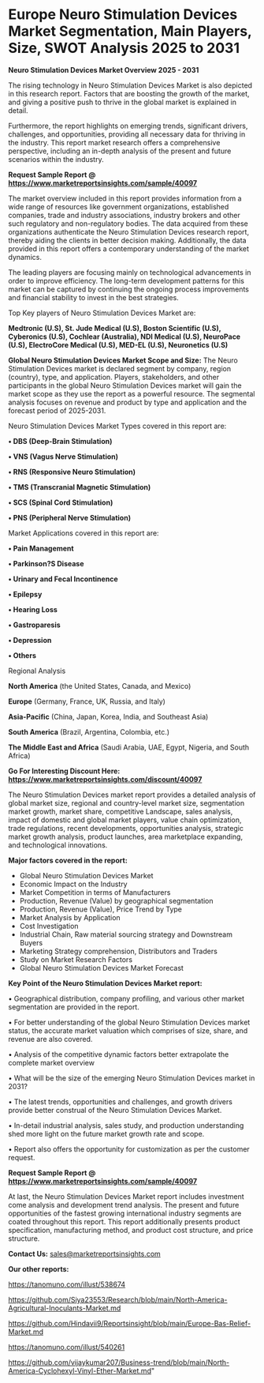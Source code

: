 # Europe Neuro Stimulation Devices Market Segmentation, Main Players, Size, SWOT Analysis 2025 to 2031

<Strong> Neuro Stimulation Devices Market Overview 2025 - 2031</strong>

The rising technology in Neuro Stimulation Devices Market is also depicted in this research report. Factors that are boosting the growth of the market, and giving a positive push to thrive in the global market is explained in detail.

Furthermore, the report highlights on emerging trends, significant drivers, challenges, and opportunities, providing all necessary data for thriving in the industry. This report market research offers a comprehensive perspective, including an in-depth analysis of the present and future scenarios within the industry.

<strong>Request Sample Report @ <a href=https://www.marketreportsinsights.com/sample/40097>https://www.marketreportsinsights.com/sample/40097</a></strong>

The market overview included in this report provides information from a wide range of resources like government organizations, established companies, trade and industry associations, industry brokers and other such regulatory and non-regulatory bodies. The data acquired from these organizations authenticate the Neuro Stimulation Devices research report, thereby aiding the clients in better decision making. Additionally, the data provided in this report offers a contemporary understanding of the market dynamics.

The leading players are focusing mainly on technological advancements in order to improve efficiency. The long-term development patterns for this market can be captured by continuing the ongoing process improvements and financial stability to invest in the best strategies.

Top Key players of Neuro Stimulation Devices Market are:

<strong>Medtronic (U.S), St. Jude Medical (U.S), Boston Scientific (U.S), Cyberonics (U.S), Cochlear (Australia), NDI Medical (U.S), NeuroPace (U.S), ElectroCore Medical (U.S), MED-EL (U.S), Neuronetics (U.S)</strong>

<strong><b>Global Neuro Stimulation Devices Market Scope and Size:</b></strong>
The Neuro Stimulation Devices market is declared segment by company, region (country), type, and application. Players, stakeholders, and other participants in the global Neuro Stimulation Devices market will gain the market scope as they use the report as a powerful resource. The segmental analysis focuses on revenue and product by type and application and the forecast period of 2025-2031.

Neuro Stimulation Devices Market Types covered in this report are:

<strong>•  DBS (Deep-Brain Stimulation)

•  VNS (Vagus Nerve Stimulation)

•  RNS (Responsive Neuro Stimulation)

•  TMS (Transcranial Magnetic Stimulation)

•  SCS (Spinal Cord Stimulation)

•  PNS (Peripheral Nerve Stimulation)</strong>

Market Applications covered in this report are:

<strong>•  Pain Management

•  Parkinson?S Disease

•  Urinary and Fecal Incontinence

•  Epilepsy

•  Hearing Loss

•  Gastroparesis

•  Depression

•  Others</strong> 

Regional Analysis

<strong>North America</strong> (the United States, Canada, and Mexico)

<strong>Europe</strong> (Germany, France, UK, Russia, and Italy)

<strong>Asia-Pacific</strong> (China, Japan, Korea, India, and Southeast Asia)

<strong>South America</strong> (Brazil, Argentina, Colombia, etc.)

<strong>The Middle East and Africa</strong> (Saudi Arabia, UAE, Egypt, Nigeria, and South Africa)

<strong>Go For Interesting Discount Here: <a href=https://www.marketreportsinsights.com/discount/40097>https://www.marketreportsinsights.com/discount/40097</a></strong>

The Neuro Stimulation Devices market report provides a detailed analysis of global market size, regional and country-level market size, segmentation market growth, market share, competitive Landscape, sales analysis, impact of domestic and global market players, value chain optimization, trade regulations, recent developments, opportunities analysis, strategic market growth analysis, product launches, area marketplace expanding, and technological innovations.

<strong><b>Major factors covered in the report:</b></strong>
<ul>
  <li>Global Neuro Stimulation Devices Market </li>
  <li>Economic Impact on the Industry</li>
  <li>Market Competition in terms of Manufacturers</li>
  <li>Production, Revenue (Value) by geographical segmentation</li>
  <li>Production, Revenue (Value), Price Trend by Type</li>
  <li>Market Analysis by Application</li>
  <li>Cost Investigation</li>
  <li>Industrial Chain, Raw material sourcing strategy and Downstream Buyers</li>
  <li>Marketing Strategy comprehension, Distributors and Traders</li>
  <li>Study on Market Research Factors</li>
  <li>Global Neuro Stimulation Devices Market Forecast</li>
</ul>

<strong><b>Key Point of the Neuro Stimulation Devices Market report:</b></strong>

• Geographical distribution, company profiling, and various other market segmentation are provided in the report.

• For better understanding of the global Neuro Stimulation Devices market status, the accurate market valuation which comprises of size, share, and revenue are also covered.

• Analysis of the competitive dynamic factors better extrapolate the complete market overview

• What will be the size of the emerging Neuro Stimulation Devices market in 2031?

• The latest trends, opportunities and challenges, and growth drivers provide better construal of the Neuro Stimulation Devices Market.

• In-detail industrial analysis, sales study, and production understanding shed more light on the future market growth rate and scope.

• Report also offers the opportunity for customization as per the customer request.

<strong>Request Sample Report @ <a href=https://www.marketreportsinsights.com/sample/40097>https://www.marketreportsinsights.com/sample/40097</a></strong>

At last, the Neuro Stimulation Devices Market report includes investment come analysis and development trend analysis. The present and future opportunities of the fastest growing international industry segments are coated throughout this report. This report additionally presents product specification, manufacturing method, and product cost structure, and price structure.

<strong>Contact Us:</strong>
sales@marketreportsinsights.com

<strong>Our other reports:</strong>

<a href=https://tanomuno.com/illust/538674>https://tanomuno.com/illust/538674</a>

<a href=https://github.com/Siya23553/Research/blob/main/North-America-Agricultural-Inoculants-Market.md>https://github.com/Siya23553/Research/blob/main/North-America-Agricultural-Inoculants-Market.md</a>

<a href=https://github.com/Hindavii9/Reportsinsight/blob/main/Europe-Bas-Relief-Market.md>https://github.com/Hindavii9/Reportsinsight/blob/main/Europe-Bas-Relief-Market.md</a>

<a href=https://tanomuno.com/illust/540261>https://tanomuno.com/illust/540261</a>

<a href=https://github.com/vijaykumar207/Business-trend/blob/main/North-America-Cyclohexyl-Vinyl-Ether-Market.md>https://github.com/vijaykumar207/Business-trend/blob/main/North-America-Cyclohexyl-Vinyl-Ether-Market.md</a>"
